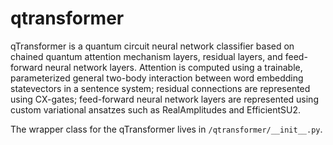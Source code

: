 # qtransformer

qTransformer is a quantum circuit neural network classifier based on chained quantum attention mechanism layers, residual layers, and feed-forward neural network layers. Attention is computed using a trainable, parameterized general two-body interaction between word embedding statevectors in a sentence system; residual connections are represented using CX-gates; feed-forward neural network layers are represented using custom variational ansatzes such as RealAmplitudes and EfficientSU2.

The wrapper class for the qTransformer lives in `/qtransformer/__init__.py`.
